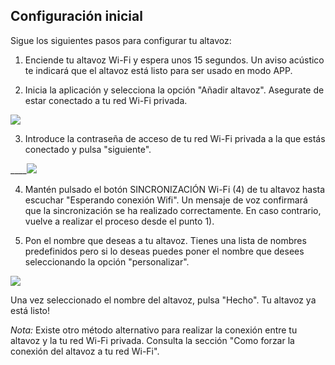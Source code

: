 ## Configuración inicial

Sigue los siguientes pasos para configurar tu altavoz:

1) Enciende tu altavoz Wi-Fi y espera unos 15 segundos. Un aviso acústico te indicará que el altavoz está listo para ser usado en modo APP.

2) Inicia la aplicación y selecciona la opción "Añadir altavoz". Asegurate de estar conectado a tu red Wi-Fi privada.

![](http://static.energysistem.com/images/manuals/42677/56e8357bd5bac.jpg)

3) Introduce la contraseña de acceso de tu red Wi-Fi privada a la que estás conectado y pulsa "siguiente".

____![](http://static.energysistem.com/images/manuals/42677/56e837d92cb37.jpg)

4) Mantén pulsado el botón SINCRONIZACIÓN Wi-Fi (4) de tu altavoz hasta escuchar "Esperando conexión Wifi". Un mensaje de voz confirmará que la sincronización se ha realizado correctamente. En caso contrario, vuelve a realizar el proceso desde el punto 1). 

5) Pon el nombre que deseas a tu altavoz. Tienes una lista de nombres predefinidos pero si lo deseas puedes poner el nombre que desees seleccionando la opción "personalizar". 

![](http://static.energysistem.com/images/manuals/42677/56e83881d0b19.jpg)

Una vez seleccionado el nombre del altavoz, pulsa "Hecho". Tu altavoz ya está listo!

*Nota:* Existe otro método alternativo para realizar la conexión entre tu altavoz y la tu red Wi-Fi privada. Consulta la sección "Como forzar la conexión del altavoz a tu red Wi-Fi".

